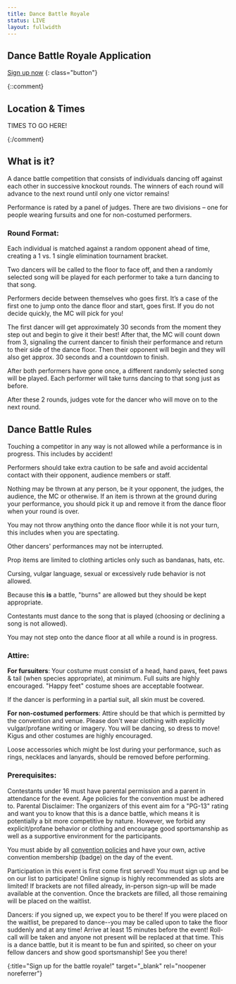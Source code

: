 ```yaml
---
title: Dance Battle Royale
status: LIVE
layout: fullwidth
---
```


<div class="one-full bg-one textcenter">
<div class="page-wrapper">

## Dance Battle Royale Application

[Sign up now][reglink]
{: class="button"}

</div>
</div>



{::comment}
<div class="one-full bg-three hide">
<div class="page-wrapper">

## Location &amp; Times

TIMES TO GO HERE!

</div>
</div>
{:/comment}



<div class="one-full bg-two">
<div class="page-wrapper">


## What is it?

A dance battle competition that consists of individuals dancing off against each other in successive knockout rounds. The winners of each round will advance to the next round until only one victor remains!

Performance is rated by a panel of judges. There are two divisions – one for people wearing fursuits and one for non-costumed performers.



### Round Format:

Each individual is matched against a random opponent ahead of time, creating a 1 vs. 1 single elimination tournament bracket.

Two dancers will be called to the floor to face off, and then a randomly selected song will be played for each performer to take a turn dancing to that song.

Performers decide between themselves who goes first. It’s a case of the first one to jump onto the dance floor and start, goes first. If you do not decide quickly, the MC will pick for you!

The first dancer will get approximately 30 seconds from the moment they step out and begin to give it their best! After that, the MC will count down from 3, signaling the current dancer to finish their performance and return to their side of the dance floor. Then their opponent will begin and they will also get approx. 30 seconds and a countdown to finish.

After both performers have gone once, a different randomly selected song will be played. Each performer will take turns dancing to that song just as before.

After these 2 rounds, judges vote for the dancer who will move on to the next round.


</div>
</div>




<div class="one-full bg-four">
<div class="page-wrapper">

## Dance Battle Rules

Touching a competitor in any way is not allowed while a performance is in progress. This includes by accident!

Performers should take extra caution to be safe and avoid accidental contact with their opponent, audience members or staff.

Nothing may be thrown at any person, be it your opponent, the judges, the audience, the MC or otherwise. If an item is thrown at the ground during your performance, you should pick it up and remove it from the dance floor when your round is over.

You may not throw anything onto the dance floor while it is not your turn, this includes when you are spectating.

Other dancers' performances may not be interrupted.

Prop items are limited to clothing articles only such as bandanas, hats, etc.

Cursing, vulgar language, sexual or excessively rude behavior is not allowed.

Because this **is** a battle, "burns" are allowed but they should be kept appropriate.

Contestants must dance to the song that is played (choosing or declining a song is not allowed).

You may not step onto the dance floor at all while a round is in progress.


### Attire:

**For fursuiters**: Your costume must consist of a head, hand paws, feet paws & tail (when species appropriate), at minimum. Full suits are highly encouraged. "Happy feet" costume shoes are acceptable footwear.

If the dancer is performing in a partial suit, all skin must be covered.

**For non-costumed performers**: Attire should be that which is permitted by the convention and venue. Please don't wear clothing with explicitly vulgar/profane writing or imagery. You will be dancing, so dress to move! Kigus and other costumes are highly encouraged.

Loose accessories which might be lost during your performance, such as rings, necklaces and lanyards, should be removed before performing.



### Prerequisites:

Contestants under 16 must have parental permission and a parent in attendance for the event. Age policies for the convention must be adhered to. Parental Disclaimer: The organizers of this event aim for a "PG-13" rating and want you to know that this is a dance battle, which means it is potentially a bit more competitive by nature. However, we forbid any explicit/profane behavior or clothing and encourage good sportsmanship as well as a supportive environment for the participants.

You must abide by all <a href="/policies/">convention policies</a> and have your own, active convention membership (badge) on the day of the event.

Participation in this event is first come first served! You must sign up and be on our list to participate! Online signup is highly recommended as slots are limited! If brackets are not filled already, in-person sign-up will be made available at the convention. Once the brackets are filled, all those remaining will be placed on the waitlist.

Dancers: if you signed up, we expect you to be there! If you were placed on the waitlist, be prepared to dance--you may be called upon to take the floor suddenly and at any time! Arrive at least 15 minutes before the event! Roll-call will be taken and anyone not present will be replaced at that time. This is a dance battle, but it is meant to be fun and spirited, so cheer on your fellow dancers and show good sportsmanship! See you there!


<div class="accordion-list">
</div>


</div>
</div>


[reglink]: https://goo.gl/forms/4L3RCawfRJH4zSk02
{:title="Sign up for the battle royale!" target="_blank" rel="noopener noreferrer"}